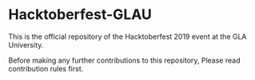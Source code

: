 # Hacktoberfest-GLAU

This is the official repository of the Hacktoberfest 2019 event at the GLA University.

Before making any further contributions to this repository, Please read contribution rules first.
